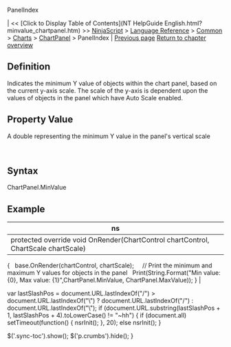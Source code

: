 ﻿










 


PanelIndex







| &lt;&lt; [Click to Display Table of Contents](NT HelpGuide English.html?minvalue_chartpanel.htm) &gt;&gt;
 [NinjaScript](ninjascript.htm) &gt; [Language Reference](language_reference_wip.htm) &gt; [Common](common.htm) &gt; [Charts](chart.htm) &gt; [ChartPanel](chartpanel.htm) &gt;
PanelIndex | [Previous page](maxvalue_chartpanel.htm)
[Return to chapter overview](chartpanel.htm)










Definition
----------


Indicates the minimum Y value of objects within the chart panel, based on the current y-axis scale. The scale of the y-axis is dependent upon the values of objects in the panel which have Auto Scale enabled.



Property Value
--------------


A double representing the minimum Y value in the panel's vertical scale


 


Syntax
------


ChartPanel.MinValue



Example
-------




| ns |
| --- |
| protected override void OnRender(ChartControl chartControl, ChartScale chartScale)
{
   base.OnRender(chartControl, chartScale);
 
   // Print the minimum and maximum Y values for objects in the panel
   Print(String.Format("Min value: {0}, Max value: {1}",ChartPanel.MinValue, ChartPanel.MaxValue));
} |






 
 var lastSlashPos = document.URL.lastIndexOf("/") &gt; document.URL.lastIndexOf("\\") ? document.URL.lastIndexOf("/") : document.URL.lastIndexOf("\\");
 if (document.URL.substring(lastSlashPos + 1, lastSlashPos + 4).toLowerCase() != "~hh") {
 if (document.all) setTimeout(function() {
 nsrInit();
 }, 20);
 else nsrInit();
 }
 
 
 $('.sync-toc').show();
 $('p.crumbs').hide();
 }
 
 
 



